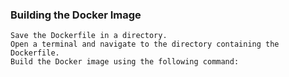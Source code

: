 ### Building the Docker Image

    Save the Dockerfile in a directory.
    Open a terminal and navigate to the directory containing the Dockerfile.
    Build the Docker image using the following command:
